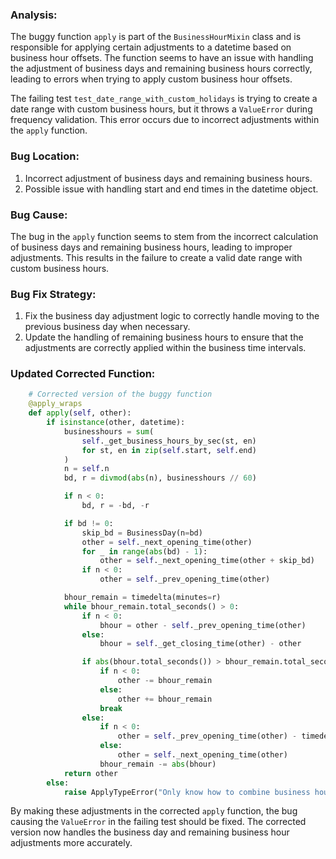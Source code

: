 ### Analysis:
The buggy function `apply` is part of the `BusinessHourMixin` class and is responsible for applying certain adjustments to a datetime based on business hour offsets. The function seems to have an issue with handling the adjustment of business days and remaining business hours correctly, leading to errors when trying to apply custom business hour offsets.

The failing test `test_date_range_with_custom_holidays` is trying to create a date range with custom business hours, but it throws a `ValueError` during frequency validation. This error occurs due to incorrect adjustments within the `apply` function.

### Bug Location:
1. Incorrect adjustment of business days and remaining business hours.
2. Possible issue with handling start and end times in the datetime object.

### Bug Cause:
The bug in the `apply` function seems to stem from the incorrect calculation of business days and remaining business hours, leading to improper adjustments. This results in the failure to create a valid date range with custom business hours.

### Bug Fix Strategy:
1. Fix the business day adjustment logic to correctly handle moving to the previous business day when necessary.
2. Update the handling of remaining business hours to ensure that the adjustments are correctly applied within the business time intervals.

### Updated Corrected Function:
```python
    # Corrected version of the buggy function
    @apply_wraps
    def apply(self, other):
        if isinstance(other, datetime):
            businesshours = sum(
                self._get_business_hours_by_sec(st, en)
                for st, en in zip(self.start, self.end)
            )
            n = self.n
            bd, r = divmod(abs(n), businesshours // 60)

            if n < 0:
                bd, r = -bd, -r

            if bd != 0:
                skip_bd = BusinessDay(n=bd)
                other = self._next_opening_time(other)
                for _ in range(abs(bd) - 1):
                    other = self._next_opening_time(other + skip_bd)
                if n < 0:
                    other = self._prev_opening_time(other)

            bhour_remain = timedelta(minutes=r)
            while bhour_remain.total_seconds() > 0:
                if n < 0:
                    bhour = other - self._prev_opening_time(other)
                else:
                    bhour = self._get_closing_time(other) - other

                if abs(bhour.total_seconds()) > bhour_remain.total_seconds():
                    if n < 0:
                        other -= bhour_remain
                    else:
                        other += bhour_remain
                    break
                else:
                    if n < 0:
                        other = self._prev_opening_time(other) - timedelta(seconds=1)
                    else:
                        other = self._next_opening_time(other)
                    bhour_remain -= abs(bhour)
            return other
        else:
            raise ApplyTypeError("Only know how to combine business hour with datetime")
```

By making these adjustments in the corrected `apply` function, the bug causing the `ValueError` in the failing test should be fixed. The corrected version now handles the business day and remaining business hour adjustments more accurately.